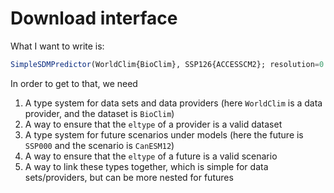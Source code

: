 # Download interface

What I want to write is:

~~~julia
SimpleSDMPredictor(WorldClim{BioClim}, SSP126{ACCESSCM2}; resolution=0.5, year=Year(2050))
~~~

In order to get to that, we need

1. A type system for data sets and data providers (here `WorldClim` is a data provider, and the dataset is `BioClim`)
2. A way to ensure that the `eltype` of a provider is a valid dataset
3. A type system for future scenarios under models (here the future is `SSP000` and the scenario is `CanESM12`)
4. A way to ensure that the `eltype` of a future is a valid scenario
5. A way to link these types together, which is simple for data sets/providers, but can be more nested for futures
